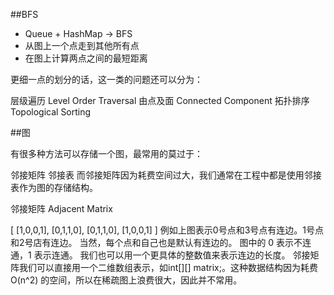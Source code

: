 ##BFS

- Queue + HashMap -> BFS
- 从图上一个点走到其他所有点
- 在图上计算两点之间的最短距离

更细一点的划分的话，这一类的问题还可以分为：

层级遍历 Level Order Traversal
由点及面 Connected Component
拓扑排序 Topological Sorting


##图

有很多种方法可以存储一个图，最常用的莫过于：

邻接矩阵
邻接表
而邻接矩阵因为耗费空间过大，我们通常在工程中都是使用邻接表作为图的存储结构。

邻接矩阵 Adjacent Matrix

[
  [1,0,0,1],
  [0,1,1,0],
  [0,1,1,0],
  [1,0,0,1]
]
例如上图表示0号点和3号点有连边。1号点和2号店有连边。
当然，每个点和自己也是默认有连边的。
图中的 0 表示不连通，1 表示连通。
我们也可以用一个更具体的整数值来表示连边的长度。
邻接矩阵我们可以直接用一个二维数组表示，如int[][] matrix;。这种数据结构因为耗费 O(n^2) 的空间，所以在稀疏图上浪费很大，因此并不常用。
